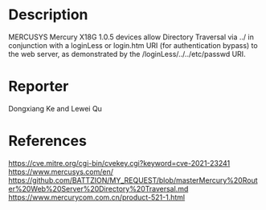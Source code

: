 # Description

MERCUSYS Mercury X18G 1.0.5 devices allow Directory Traversal via ../ in conjunction with a loginLess or login.htm URI (for authentication bypass) to the web server, as demonstrated by the /loginLess/../../etc/passwd URI.

# Reporter

Dongxiang Ke and Lewei Qu

# References

https://cve.mitre.org/cgi-bin/cvekey.cgi?keyword=cve-2021-23241
https://www.mercusys.com/en/
https://github.com/BATTZION/MY_REQUEST/blob/masterMercury%20Router%20Web%20Server%20Directory%20Traversal.md
https://www.mercurycom.com.cn/product-521-1.html

